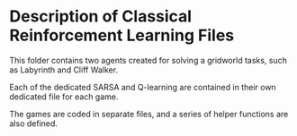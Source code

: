 # Description of Classical Reinforcement Learning Files

This folder contains two agents created for solving a gridworld tasks, such as Labyrinth and Cliff Walker.

Each of the dedicated SARSA and Q-learning are contained in their own dedicated file for each game.

The games are coded in separate files, and a series of helper functions are also defined. 
